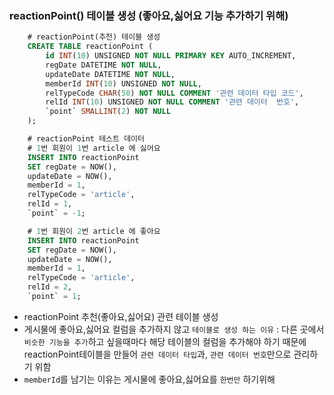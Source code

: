 ### reactionPoint() 테이블 생성 (좋아요,싫어요 기능 추가하기 위해)

```sql
    # reactionPoint(추천) 테이블 생성
    CREATE TABLE reactionPoint (
        id INT(10) UNSIGNED NOT NULL PRIMARY KEY AUTO_INCREMENT,
        regDate DATETIME NOT NULL,
        updateDate DATETIME NOT NULL,
        memberId INT(10) UNSIGNED NOT NULL,
        relTypeCode CHAR(50) NOT NULL COMMENT '관련 데이터 타입 코드',
        relId INT(10) UNSIGNED NOT NULL COMMENT '관련 데이터  번호',
        `point` SMALLINT(2) NOT NULL
    );

    # reactionPoint 테스트 데이터
    # 1번 회원이 1번 article 에 싫어요
    INSERT INTO reactionPoint
    SET regDate = NOW(),
    updateDate = NOW(),
    memberId = 1,
    relTypeCode = 'article',
    relId = 1,
    `point` = -1;

    # 1번 회원이 2번 article 에 좋아요
    INSERT INTO reactionPoint
    SET regDate = NOW(),
    updateDate = NOW(),
    memberId = 1,
    relTypeCode = 'article',
    relId = 2,
    `point` = 1;
```

- reactionPoint 추천(좋아요,싫어요) 관련 테이블 생성
- 게시물에 좋아요,싫어요 컬럼을 추가하지 않고 ```테이블로 생성 하는 이유``` : 다른 곳에서 ```비슷한 기능을 추가```하고 싶을때마다 해당 테이블의 컬럼을 추가해야 하기 때문에 reactionPoint테이블을 만들어 ```관련 데이터 타입```과, ```관련 데이터 번호```만으로 관리하기 위함 
- ```memberId```를 남기는 이유는 게시물에 좋아요,싫어요를 ```한번만``` 하기위해 